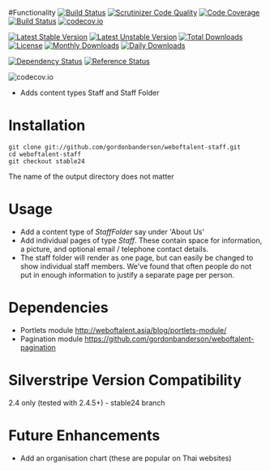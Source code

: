 #Functionality
[![Build Status](https://travis-ci.org/gordonbanderson/weboftalent-staff.svg?branch=continuous_integration)](https://travis-ci.org/gordonbanderson/weboftalent-staff)
[![Scrutinizer Code Quality](https://scrutinizer-ci.com/g/gordonbanderson/weboftalent-staff/badges/quality-score.png?b=continuous_integration)](https://scrutinizer-ci.com/g/gordonbanderson/weboftalent-staff/?branch=continuous_integration)
[![Code Coverage](https://scrutinizer-ci.com/g/gordonbanderson/weboftalent-staff/badges/coverage.png?b=continuous_integration)](https://scrutinizer-ci.com/g/gordonbanderson/weboftalent-staff/?branch=continuous_integration)
[![Build Status](https://scrutinizer-ci.com/g/gordonbanderson/weboftalent-staff/badges/build.png?b=continuous_integration)](https://scrutinizer-ci.com/g/gordonbanderson/weboftalent-staff/build-status/continuous_integration)
[![codecov.io](https://codecov.io/github/gordonbanderson/weboftalent-staff/coverage.svg?branch=continuous_integration)](https://codecov.io/github/gordonbanderson/weboftalent-staff?branch=continuous_integration)

[![Latest Stable Version](https://poser.pugx.org/weboftalent/staff/version)](https://packagist.org/packages/weboftalent/staff)
[![Latest Unstable Version](https://poser.pugx.org/weboftalent/staff/v/unstable)](//packagist.org/packages/weboftalent/staff)
[![Total Downloads](https://poser.pugx.org/weboftalent/staff/downloads)](https://packagist.org/packages/weboftalent/staff)
[![License](https://poser.pugx.org/weboftalent/staff/license)](https://packagist.org/packages/weboftalent/staff)
[![Monthly Downloads](https://poser.pugx.org/weboftalent/staff/d/monthly)](https://packagist.org/packages/weboftalent/staff)
[![Daily Downloads](https://poser.pugx.org/weboftalent/staff/d/daily)](https://packagist.org/packages/weboftalent/staff)

[![Dependency Status](https://www.versioneye.com/php/weboftalent:staff/badge.svg)](https://www.versioneye.com/php/weboftalent:staff)
[![Reference Status](https://www.versioneye.com/php/weboftalent:staff/reference_badge.svg?style=flat)](https://www.versioneye.com/php/weboftalent:staff/references)

![codecov.io](https://codecov.io/github/gordonbanderson/weboftalent-staff/branch.svg?branch=continuous_integration)
* Adds content types Staff and Staff Folder

# Installation
    git clone git://github.com/gordonbanderson/weboftalent-staff.git
    cd weboftalent-staff
    git checkout stable24

The name of the output directory does not matter

# Usage
* Add a content type of _StaffFolder_ say under 'About Us'
* Add individual pages of type _Staff_.  These contain space for information, a picture, and optional email / telephone contact details.
* The staff folder will render as one page, but can easily be changed to show individual staff members.  We've found that often people do not put in enough information to justify a separate page per person.

# Dependencies
* Portlets module http://weboftalent.asia/blog/portlets-module/
* Pagination module https://github.com/gordonbanderson/weboftalent-pagination

# Silverstripe Version Compatibility
2.4 only (tested with 2.4.5+) - stable24 branch

# Future Enhancements
* Add an organisation chart (these are popular on Thai websites)
